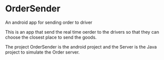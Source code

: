 OrderSender
===========

An android app for sending order to driver

This is an app that send the real time oerder to the drivers so that they can choose the closest place to send the goods.

The project OrderSender is the android project  and the Server is the Java project to simulate the Order server.
